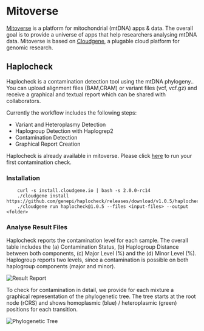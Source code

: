 # Mitoverse

[Mitoverse](https://mitoverse.i-med.ac.at) is a platform for mitochondrial (mtDNA) apps & data. The overall goal is to provide a universe of apps that help researchers analysing mtDNA data. Mitoverse is based on [Cloudgene](http://www.cloudgene.io/), a plugable cloud platform for genomic research.

## Haplocheck

Haplocheck is a contamination detection tool using the mtDNA phylogeny.. You can upload alignment files (BAM,CRAM) or variant files (vcf, vcf.gz) and receive a graphical and textual report which can be shared with collaborators.

Currently the workflow includes the following steps:

* Variant and Heteroplasmy Detection 
* Haplogroup Detection with Haplogrep2
* Contamination Detection
* Graphical Report Creation

Haplocheck is already available in mitoverse. Please click [here](https://mitoverse.i-med.ac.at/index.html#!run/haplocheck) to run your first contamination check.

### Installation

        curl -s install.cloudgene.io | bash -s 2.0.0-rc14
        ./cloudgene install https://github.com/genepi/haplocheck/releases/download/v1.0.5/haplocheck.zip
        ./cloudgene run haplocheck@1.0.5 --files <input-files> --output <folder>  
        

### Analyse Result Files 

Haplocheck reports the contamination level for each sample. The overall table includes the (a) Contamination Status, (b) Haplogroup Distance between both components, (c) Major Level (%) and the (d) Minor Level (%). Haplogroup reports two levels, since a contamination is possible on both haplogroup components (major and minor). 

![Result Report](../img/report1.png)

To check for contamination in detail, we provide for each mixture a graphical representation of the phylogenetic tree. The tree starts at the root node (rCRS) and shows homoplasmic (blue) / heteroplasmic (green) positions for each transition.

![Phylogenetic Tree](../img/report_tree.png)